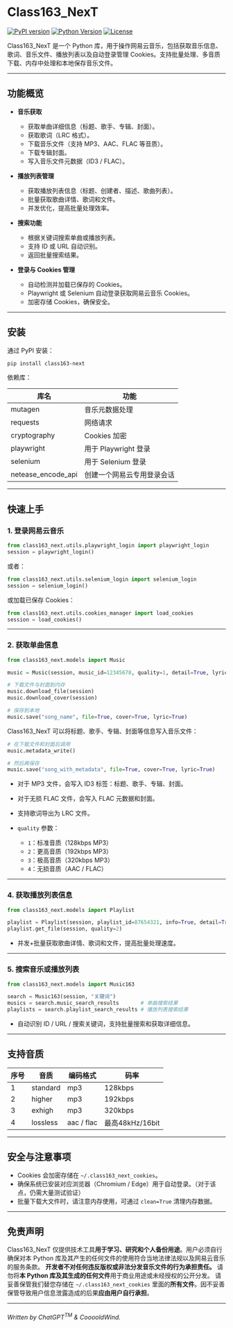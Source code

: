 # Class163\_NexT

[![PyPI version](https://img.shields.io/pypi/v/class163-next.svg)](https://pypi.org/project/class163-next/)
[![Python Version](https://img.shields.io/pypi/pyversions/class163-next.svg)](https://pypi.org/project/class163-next/)
[![License](https://img.shields.io/pypi/l/class163-next.svg)](https://github.com/Cooooldwind/Class163_NexT/blob/main/LICENSE)

Class163\_NexT 是一个 Python 库，用于操作网易云音乐，包括获取音乐信息、歌词、音乐文件、播放列表以及自动登录管理 Cookies。支持批量处理、多音质下载、内存中处理和本地保存音乐文件。

---

## 功能概览

* **音乐获取**

  * 获取单曲详细信息（标题、歌手、专辑、封面）。
  * 获取歌词（LRC 格式）。
  * 下载音乐文件（支持 MP3、AAC、FLAC 等音质）。
  * 下载专辑封面。
  * 写入音乐文件元数据（ID3 / FLAC）。

* **播放列表管理**

  * 获取播放列表信息（标题、创建者、描述、歌曲列表）。
  * 批量获取歌曲详情、歌词和文件。
  * 并发优化，提高批量处理效率。

* **搜索功能**

  * 根据关键词搜索单曲或播放列表。
  * 支持 ID 或 URL 自动识别。
  * 返回批量搜索结果。

* **登录与 Cookies 管理**

  * 自动检测并加载已保存的 Cookies。
  * Playwright 或 Selenium 自动登录获取网易云音乐 Cookies。
  * 加密存储 Cookies，确保安全。

---

## 安装

通过 PyPI 安装：

```bash
pip install class163-next
```

依赖库：


| 库名                 | 功能               |
|--------------------|------------------|
| mutagen            | 音乐元数据处理          |
 | requests           | 网络请求             |
 | cryptography       | Cookies 加密       |
 | playwright         | 用于 Playwright 登录 |
 | selenium           | 用于 Selenium 登录   |
| netease_encode_api | 创建一个网易云专用登录会话    |

---

## 快速上手

### 1. 登录网易云音乐

```python
from class163_next.utils.playwright_login import playwright_login
session = playwright_login()
```

或者：

```python
from class163_next.utils.selenium_login import selenium_login
session = selenium_login()
```

或加载已保存 Cookies：

```python
from class163_next.utils.cookies_manager import load_cookies
session = load_cookies()
```

---

### 2. 获取单曲信息

```python
from class163_next.models import Music

music = Music(session, music_id=12345678, quality=1, detail=True, lyric=True, file=True)

# 下载文件与封面到内存
music.download_file(session)
music.download_cover(session)

# 保存到本地
music.save("song_name", file=True, cover=True, lyric=True)
```

Class163\_NexT 可以将标题、歌手、专辑、封面等信息写入音乐文件：

```python
# 在下载文件和封面后调用
music.metadata_write()

# 然后再保存
music.save("song_with_metadata", file=True, cover=True, lyric=True)
```

* 对于 MP3 文件，会写入 ID3 标签：标题、歌手、专辑、封面。
* 对于无损 FLAC 文件，会写入 FLAC 元数据和封面。
* 支持歌词导出为 LRC 文件。


* `quality` 参数：

  * `1`：标准音质（128kbps MP3）
  * `2`：更高音质（192kbps MP3）
  * `3`：极高音质（320kbps MP3）
  * `4`：无损音质（AAC / FLAC）

---

### 4. 获取播放列表信息

```python
from class163_next.models import Playlist

playlist = Playlist(session, playlist_id=87654321, info=True, detail=True, file=True, lyric=True)
playlist.get_file(session, quality=2)
```

* 并发+批量获取歌曲详情、歌词和文件，提高批量处理速度。

---

### 5. 搜索音乐或播放列表

```python
from class163_next.models import Music163

search = Music163(session, "关键词")
musics = search.music_search_results       # 单曲搜索结果
playlists = search.playlist_search_results # 播放列表搜索结果
```

* 自动识别 ID / URL / 搜索关键词，支持批量搜索和获取详细信息。

---

## 支持音质

| 序号 | 音质       | 编码格式       | 码率|
|----| -------- | ---------- |--|
| 1  | standard  | mp3        |128kbps|
| 2  | higher   | mp3        |192kbps|
| 3  | exhigh   | mp3        |320kbps|
| 4  | lossless | aac / flac |最高48kHz/16bit|

---

## 安全与注意事项

* Cookies 会加密存储在 `~/.class163_next_cookies`。
* 确保系统已安装对应浏览器（Chromium / Edge）用于自动登录。（对于该点，仍需大量测试验证）
* 批量下载大文件时，请注意内存使用，可通过 `clean=True` 清理内存数据。

---

## 免责声明

Class163\_NexT 仅提供技术工具**用于学习、研究和个人备份用途**。用户必须自行确保对本 Python 库及其产生的任何文件的使用符合当地法律法规以及网易云音乐的服务条款。
**开发者不对任何违反版权或非法分发音乐文件的行为承担责任。**
请勿将**本 Python 库及其生成的任何文件**用于商业用途或未经授权的公开分发。
请妥善保管我们替您存储在 `~/.class163_next_cookies` 里面的**所有文件**。因不妥善保管导致用户信息泄露造成的后果**应由用户自行承担**。

---

###### Written by $ChatGPT^{TM}$ & $CooooldWind$.